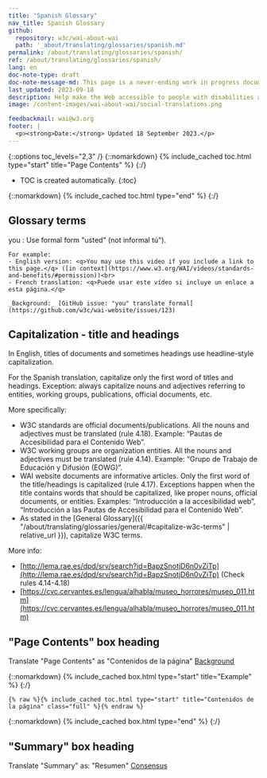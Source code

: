 ```yaml
---
title: "Spanish Glossary"
nav_title: Spanish Glossary
github:
  repository: w3c/wai-about-wai
  path: '_about/translating/glossaries/spanish.md'
permalink: /about/translating/glossaries/spanish/
ref: /about/translating/glossaries/spanish/
lang: en
doc-note-type: draft
doc-note-message-md: This page is a never-ending work in progress document. It is used by volunteers to iterate internally on the most appropriate terms to translate sensitive, difficult or common words and phrases used in WAI resources.
last_updated: 2023-09-18
description: Help make the Web accessible to people with disabilities around the world. We appreciate your contributions to translating W3C WAI accessibility resources.
image: /content-images/wai-about-wai/social-translations.png

feedbackmail: wai@w3.org
footer: |
  <p><strong>Date:</strong> Updated 18 September 2023.</p>
---
```


{::options toc_levels="2,3" /}
{::nomarkdown}
{% include_cached toc.html type="start" title="Page Contents" %}
{:/}

-   TOC is created automatically.
{:toc}

{::nomarkdown}
{% include_cached toc.html type="end" %}
{:/}

## Glossary terms

you
: Use formal form "usted" (not informal tú").
  
    For example: 
    - English version: <q>You may use this video if you include a link to this page.</q> ([in context](https://www.w3.org/WAI/videos/standards-and-benefits/#permission))<br>
    - French translation: <q>Puede usar este vídeo si incluye un enlace a esta página.</q>
    
    _Background:_ [GitHub issue: "you" translate formal](https://github.com/w3c/wai-website/issues/123)

## Capitalization - title and headings

In English, titles of documents and sometimes headings use headline-style capitalization.

For the Spanish translation, capitalize only the first word of titles and headings. Exception: always capitalize nouns and adjectives referring to entities, working groups, publications, official documents, etc.

More specifically:
- W3C standards are official documents/publications. All the nouns and adjectives must be translated (rule 4.18). Example: “Pautas de Accesibilidad para el Contenido Web”.
- W3C working groups are organization entities. All the nouns and adjectives must be translated (rule 4.14). Example: “Grupo de Trabajo de Educación y Difusión (EOWG)”.
- WAI website documents are informative articles. Only the first word of the title/headings is capitalized (rule 4.17). Exceptions happen when the title contains words that should be capitalized, like proper nouns, official documents, or entities. Examples: “Introducción a la accesibilidad web”, “Introducción a las Pautas de Accesibilidad para el Contenido Web”.
- As stated in the [General Glossary]({{ "/about/translating/glossaries/general/#capitalize-w3c-terms" | relative_url }}), capitalize W3C terms.

More info:
- [http://lema.rae.es/dpd/srv/search?id=BapzSnotjD6n0vZiTp](http://lema.rae.es/dpd/srv/search?id=BapzSnotjD6n0vZiTp) (Check rules 4.14-4.18)
- [https://cvc.cervantes.es/lengua/alhabla/museo_horrores/museo_011.htm](https://cvc.cervantes.es/lengua/alhabla/museo_horrores/museo_011.htm)

## "Page Contents" box heading
Translate "Page Contents" as "Contenidos de la página"
[Background](https://github.com/w3c/wai-eval-overview/pull/6#pullrequestreview-265235370)

{::nomarkdown}
{% include_cached box.html type="start" title="Example" %}
{:/}
```liquid
{% raw %}{% include_cached toc.html type="start" title="Contenidos de la página" class="full" %}{% endraw %}
```
{::nomarkdown}
{% include_cached box.html type="end" %}
{:/}

## "Summary" box heading

Translate "Summary" as: "Resumen"
[Consensus](https://github.com/w3c/translation-glossaries/issues/3)